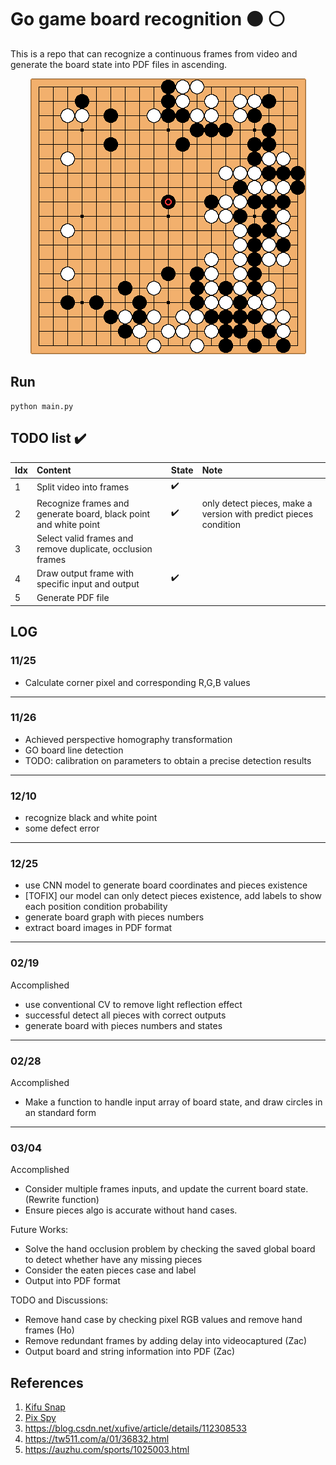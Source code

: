 # Go game board recognition :black_circle: :white_circle:
This is a repo that can recognize a continuous frames from video and generate the board state into PDF files in ascending.


<p align="center">
  <img src='samples/go_template.png'>
</p>


## Run
```
python main.py
```

## TODO list :heavy_check_mark: 
Idx | Content | State | Note
:------------ | :-------------| :-------------| :-------------
1 | Split video into frames | :heavy_check_mark: | 
2 | Recognize frames and generate board, black point and white point | :heavy_check_mark: | only detect pieces, make a version with predict pieces condition
3 | Select valid frames and remove duplicate, occlusion frames | | 
4 | Draw output frame with specific input and output | :heavy_check_mark: |
5 | Generate PDF file |  |
## LOG
### 11/25
- Calculate corner pixel and corresponding R,G,B values
---

### 11/26
- Achieved perspective homography transformation
- GO board line detection
- TODO: calibration on parameters to obtain a precise detection results
---

### 12/10
- recognize black and white point
- some defect error
---

### 12/25
- use CNN model to generate board coordinates and pieces existence
- [TOFIX] our model can only detect pieces existence, add labels to show each position condition probability
- generate board graph with pieces numbers
- extract board images in PDF format
---

### 02/19
  
  Accomplished
  - use conventional CV to remove light reflection effect
  - successful detect all pieces with correct outputs
  - generate board with pieces numbers and states    
---

### 02/28

  Accomplished
  - Make a function to handle input array of board state, and draw circles in an standard form

---
### 03/04
Accomplished
  - Consider multiple frames inputs, and update the current board state. (Rewrite function)
  - Ensure pieces algo is accurate without hand cases.
  
  Future Works:  
  - Solve the hand occlusion problem by checking the saved global board to detect whether have any missing pieces 
  - Consider the eaten pieces case and label
  - Output into PDF format
    
  TODO and Discussions:
  - Remove hand case by checking pixel RGB values and remove hand frames (Ho)
  - Remove redundant frames by adding delay into videocaptured (Zac)  
  - Output board and string information into PDF (Zac)
  
  

## References
1. [Kifu Snap](https://www.crazy-sensei.com/?lang=en)
2. [Pix Spy](https://pixspy.com/)
3. https://blog.csdn.net/xufive/article/details/112308533
4. https://tw511.com/a/01/36832.html
5. https://auzhu.com/sports/1025003.html

